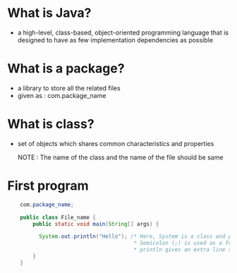 # What is Java?
- a high-level, class-based, object-oriented programming language that is designed to have as few implementation dependencies as possible

# What is a package?
- a library to store all the related files
- given as : com.package_name

# What is class?
- set of objects which shares common characteristics and properties

  NOTE :
  The name of the class and the name of the file should be same

# First program

```java
    com.package_name;

    public class File_name {
        public static void main(String[] args) {

          System.out.println("Hello"); /* Here, System is a class and println is a function inside this class that is being used as a method
                                        * Semicolon (;) is used as a full stop after every line
                                        * println gives an extra line space after output where as print does not */
        }
    }

